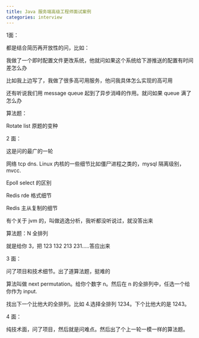 ```yaml
---
title: Java 服务端高级工程师面试案例
categories: interview
---
```




1面：

都是结合简历再开放性的问，比如： 

我做了一个即时配置文件更改系统，他就问如果这个系统给下游推送的配置有时间差怎么办 

比如我上边写了，我做了很多高可用服务，他问我具体怎么实现的高可用 

还有听说我们用 message queue 起到了异步消峰的作用。就问如果 queue 满了怎么办 

算法题： 

Rotate list 原题的变种 

2 面： 

这是问的最广的一轮 

网络 tcp dns. Linux 内核的一些细节比如僵尸进程之类的，mysql 隔离级别，mvcc. 

Epoll select 的区别 

Redis rde 格式细节 

Redis 主从复制的细节 

有个关于 jvm 的，叫做逃逸分析，我听都没听说过，就没答出来 

算法题：N 全排列 

就是给你 3，把 123 132 213 231.....答应出来 

3 面： 

问了项目和技术细节。出了道算法题，挺难的 

算法叫做 next permutation。给你个数字 n。然后在 n 的全排列中，任选一个给你作为 input. 

找出下一个比他大的全排列。比如 4.选择全排列 1234。下个比他大的是 1243。 

4 面： 

纯技术面，问了项目，然后就是问难点。然后出了个上一轮一模一样的算法题。